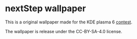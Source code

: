 # nextStep wallpaper

This is a original wallpaper made for the KDE plasma 6 [contest](https://discuss.kde.org/t/wallpaper-competition-announcement/3773).

The wallpaper is release under the CC-BY-SA-4.0 license.
